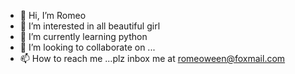 - 👋 Hi, I’m Romeo
- 👀 I’m interested in all beautiful girl
- 🌱 I’m currently learning python
- 💞️ I’m looking to collaborate on ...
- 📫 How to reach me ...plz inbox me at romeoween@foxmail.com

<!---
Romeo/Romeouj is a ✨ special ✨ repository because its `README.md` (this file) appears on your GitHub profile.
You can click the Preview link to take a look at your changes.
--->
